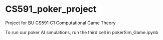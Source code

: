 # CS591_poker_project
Project for BU CS591 C1 Computational Game Theory 

To run our poker AI simulations, run the third cell in pokerSim_Game.ipynb
